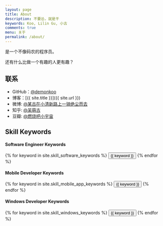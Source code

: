 ```yaml
---
layout: page
title: About
description: 不要怂，就是干
keywords: Koo, Lilin Gu, 小古
comments: true
menu: 关于
permalink: /about/
---
```


是一个不像码农的程序员。

还有什么比做一个有趣的人更有趣？

## 联系

* GitHub：[@demonkoo](https://github.com/demonkoo)
* 博客：[{{ site.title }}]({{ site.url }})
* 微博: [@某古在小清新路上一骑绝尘而去](http://www.weibo.com/demonkoo)
* 知乎: [@呆萌古](https://www.zhihu.com/people/demon-koo)
* 豆瓣: [@燃烧吧小宇宙](https://www.douban.com/people/64274502/)

## Skill Keywords

#### Software Engineer Keywords
<div class="btn-inline">
    {% for keyword in site.skill_software_keywords %}
    <button class="btn btn-outline" type="button">{{ keyword }}</button>
    {% endfor %}
</div>

#### Mobile Developer Keywords
<div class="btn-inline">
    {% for keyword in site.skill_mobile_app_keywords %}
    <button class="btn btn-outline" type="button">{{ keyword }}</button>
    {% endfor %}
</div>

#### Windows Developer Keywords
<div class="btn-inline">
    {% for keyword in site.skill_windows_keywords %}
    <button class="btn btn-outline" type="button">{{ keyword }}</button>
    {% endfor %}
</div>
